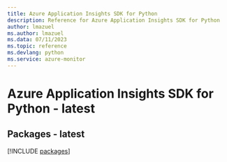 ```yaml
---
title: Azure Application Insights SDK for Python
description: Reference for Azure Application Insights SDK for Python
author: lmazuel
ms.author: lmazuel
ms.data: 07/11/2023
ms.topic: reference
ms.devlang: python
ms.service: azure-monitor
---
```

# Azure Application Insights SDK for Python - latest
## Packages - latest
[!INCLUDE [packages](application-insights-index.md)]
